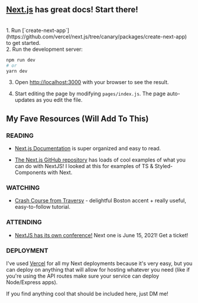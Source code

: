 ## [Next.js](https://nextjs.org/) has great docs! Start there! 
<br />
1. Run [`create-next-app`](https://github.com/vercel/next.js/tree/canary/packages/create-next-app) to get started.
<br />
2. Run the development server:

```bash
npm run dev
# or
yarn dev
```
3. Open [http://localhost:3000](http://localhost:3000) with your browser to see the result.

4. Start editing the page by modifying `pages/index.js`. The page auto-updates as you edit the file.

## My Fave Resources (Will Add To This)

### READING
- [Next.js Documentation](https://nextjs.org/docs)  is super organized and easy to read.

- [The Next.js GitHub repository](https://github.com/vercel/next.js/) has loads of cool examples of what you can do with NextJS! I looked at this for examples of TS & Styled-Components with Next. 
### WATCHING 
- [Crash Course from Traversy](https://youtu.be/mTz0GXj8NN0) - delightful Boston accent + really useful, easy-to-follow tutorial.

### ATTENDING
- [NextJS has its own conference!](https://nextjs.org/conf#room-j7pge) Next one is June 15, 2021! Get a ticket!

### DEPLOYMENT

I've used [Vercel](https://vercel.com/new?utm_medium=default-template&filter=next.js&utm_source=create-next-app&utm_campaign=create-next-app-readme) for all my Next deployments because it's very easy, but you can deploy on anything that will allow for hosting whatever you need (like if you're using the API routes make sure your service can deploy Node/Express apps).

If you find anything cool that should be included here, just DM me! 
